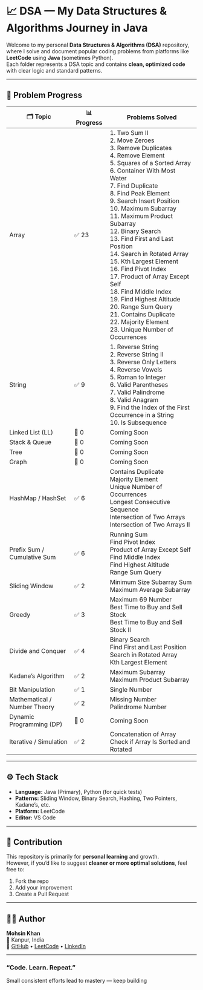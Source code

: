 # 📈 DSA — My Data Structures & Algorithms Journey in Java  

Welcome to my personal **Data Structures & Algorithms (DSA)** repository, where I solve and document popular coding problems from platforms like **LeetCode** using **Java** (sometimes Python).  
Each folder represents a DSA topic and contains **clean, optimized code** with clear logic and standard patterns.


---

## 🧩 Problem Progress

| 🗂️ Topic | 📊 Progress | Problems Solved |
|-----------|------------|----------------|
| Array | ✅ 23 | 1. Two Sum II<br>2. Move Zeroes<br>3. Remove Duplicates<br>4. Remove Element<br>5. Squares of a Sorted Array<br>6. Container With Most Water<br>7. Find Duplicate<br>8. Find Peak Element<br>9. Search Insert Position<br>10. Maximum Subarray<br>11. Maximum Product Subarray<br>12. Binary Search<br>13. Find First and Last Position<br>14. Search in Rotated Array<br>15.  Kth Largest Element<br>16. Find Pivot Index<br>17. Product of Array Except Self<br>18. Find Middle Index<br>19. Find Highest Altitude<br>20. Range Sum Query<br>21. Contains Duplicate<br>22. Majority Element<br>23. Unique Number of Occurrences |
| String | ✅ 9 | 1. Reverse String<br>2. Reverse String II<br>3. Reverse Only Letters<br>4. Reverse Vowels<br>5. Roman to Integer<br>6. Valid Parentheses<br>7. Valid Palindrome<br>8. Valid Anagram<br>9. Find the Index of the First Occurrence in a String<br>10. Is Subsequence |
| Linked List (LL) | 🚧 0 | Coming Soon |
| Stack & Queue | 🚧 0 | Coming Soon |
| Tree | 🚧 0 | Coming Soon |
| Graph | 🚧 0 | Coming Soon |
| HashMap / HashSet | ✅ 6 | Contains Duplicate<br>Majority Element<br>Unique Number of Occurrences<br>Longest Consecutive Sequence<br>Intersection of Two Arrays<br>Intersection of Two Arrays II |
| Prefix Sum / Cumulative Sum | ✅ 6 | Running Sum<br>Find Pivot Index<br>Product of Array Except Self<br>Find Middle Index<br>Find Highest Altitude<br>Range Sum Query |
| Sliding Window | ✅ 2 | Minimum Size Subarray Sum<br>Maximum Average Subarray |
| Greedy | ✅ 3 | Maximum 69 Number<br>Best Time to Buy and Sell Stock<br>Best Time to Buy and Sell Stock II |
| Divide and Conquer | ✅ 4 | Binary Search<br>Find First and Last Position<br>Search in Rotated Array<br>Kth Largest Element |
| Kadane’s Algorithm | ✅ 2 | Maximum Subarray<br>Maximum Product Subarray |
| Bit Manipulation | ✅ 1 | Single Number |
| Mathematical / Number Theory | ✅ 2 | Missing Number<br>Palindrome Number |
| Dynamic Programming (DP) | 🚧 0 | Coming Soon |
| Iterative / Simulation | ✅ 2 | Concatenation of Array<br>Check if Array Is Sorted and Rotated |

---

## ⚙️ Tech Stack

- **Language:** Java (Primary), Python (for quick tests)  
- **Patterns:** Sliding Window, Binary Search, Hashing, Two Pointers, Kadane’s, etc.  
- **Platform:** LeetCode  
- **Editor:** VS Code  



---

## 💬 Contribution

This repository is primarily for **personal learning** and growth.  
However, if you’d like to suggest **cleaner or more optimal solutions**, feel free to:
1. Fork the repo  
2. Add your improvement  
3. Create a Pull Request  

---

## 👨‍💻 Author

**Mohsin Khan**  
📍 Kanpur, India  
🔗 [GitHub](https://github.com/mohsinkhan85090) • [LeetCode](https://leetcode.com/u/mohsin85090) • [LinkedIn](https://linkedin.com/in/mohsin-khan-aiml)

---

###  “Code. Learn. Repeat.”  
Small consistent efforts lead to mastery — keep building 
